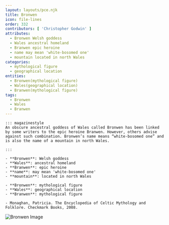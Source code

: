 ```yaml
---
layout: layouts/pce.njk
title: Bronwen
icon: file-lines
order: 332
contributors: [ 'Christopher Godwin' ]
attributes:
  - Bronwen Welsh goddess
  - Wales ancestral homeland
  - Branwen epic heroine
  - name may mean 'white-bosomed one'
  - mountain located in north Wales
categories:
  - mythological figure
  - geographical location
entities:
  - Bronwen(mythological figure)
  - Wales(geographical location)
  - Branwen(mythological figure)
tags:
  - Bronwen
  - Wales
  - Branwen
---
```

``` tab [group1:Info]
::: magazinestyle
An obscure ancestral goddess of Wales called Bronwen has been linked by some writers to the epic heroine Branwen. However, others advise against such combination. Bronwen’s name means “white-bosomed one” and is also the name of a mountain in north Wales.

:::
```
``` tab [group1:Attributes]
- **Bronwen**: Welsh goddess
- **Wales**: ancestral homeland
- **Branwen**: epic heroine
- **name**: may mean 'white-bosomed one'
- **mountain**: located in north Wales
```
``` tab [group1:Entities]
- **Bronwen**: mythological figure
- **Wales**: geographical location
- **Branwen**: mythological figure
```
``` tab [group1:Sources]
- Monaghan, Patricia. The Encyclopedia of Celtic Mythology and Folklore. Checkmark Books, 2008.
```
![Bronwen Image]([None])
